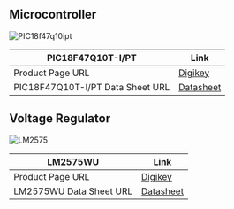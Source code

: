 ## **Microcontroller** 
 ![PIC18f47q10ipt](https://github.com/user-attachments/assets/9aabd0ea-d2a0-4329-bd69-072b7eda9b46)

| PIC18F47Q10T-I/PT | Link | 
|----------|----------|
| Product Page URL  | [Digikey](https://www.digikey.com/en/products/detail/microchip-technology/PIC18F47Q10T-I-PT/10187788)  | 
| PIC18F47Q10T-I/PT Data Sheet URL  | [Datasheet](https://ww1.microchip.com/downloads/en/DeviceDoc/lm2575.pdf)   | 

## **Voltage Regulator** 
![LM2575](https://github.com/user-attachments/assets/74112628-6978-4baa-b816-3d9daff7f73d)

|LM2575WU| Link | 
|--------|------|
| Product Page URL| [Digikey](https://www.digikey.com/en/products/detail/microchip-technology/LM2575WU/1027667) |
| LM2575WU Data Sheet URL| [Datasheet](https://ww1.microchip.com/downloads/en/DeviceDoc/lm2575.pdf) |


